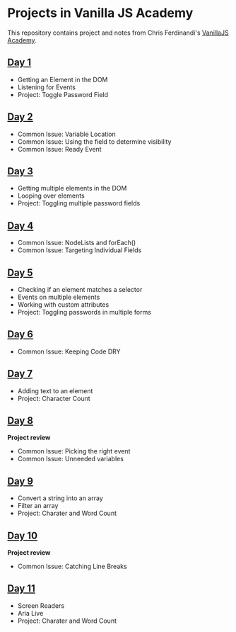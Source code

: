 # Projects in Vanilla JS Academy

This repository contains project and notes from Chris Ferdinandi's [VanillaJS Academy](https://vanillajsacademy.com/).

## [Day 1](./day1)
- Getting an Element in the DOM
- Listening for Events
- Project: Toggle Password Field

## [Day 2](./day2)
- Common Issue: Variable Location
- Common Issue: Using the field to determine visibility
- Common Issue: Ready Event

## [Day 3](./day3)
- Getting multiple elements in the DOM
- Looping over elements
- Project: Toggling multiple password fields

## [Day 4](./day4)
- Common Issue: NodeLists and forEach()
- Common Issue: Targeting Individual Fields

## [Day 5](./day5)
- Checking if an element matches a selector
- Events on multiple elements
- Working with custom attributes
- Project: Toggling passwords in multiple forms

## [Day 6](./day6)
- Common Issue: Keeping Code DRY

## [Day 7](./day7)
- Adding text to an element
- Project: Character Count

## [Day 8](./day8)
**Project review**
- Common Issue: Picking the right event
- Common Issue: Unneeded variables

## [Day 9](./day9)
- Convert a string into an array
- Filter an array
- Project: Charater and Word Count

## [Day 10](./day10)
**Project review**
- Common Issue: Catching Line Breaks

## [Day 11](./day11)
- Screen Readers
- Aria Live
- Project: Charater and Word Count

